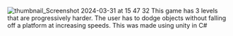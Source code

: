 ![thumbnail_Screenshot 2024-03-31 at 15 47 32](https://github.com/Felix465/ObstacleDodgingGameUnity/assets/75161032/2dd11c2d-7a18-41bf-be88-7e6a56cdf380)
This game has 3 levels that are progressively harder. The user has to dodge objects without falling off a platform at increasing speeds. This was made using unity in C#
